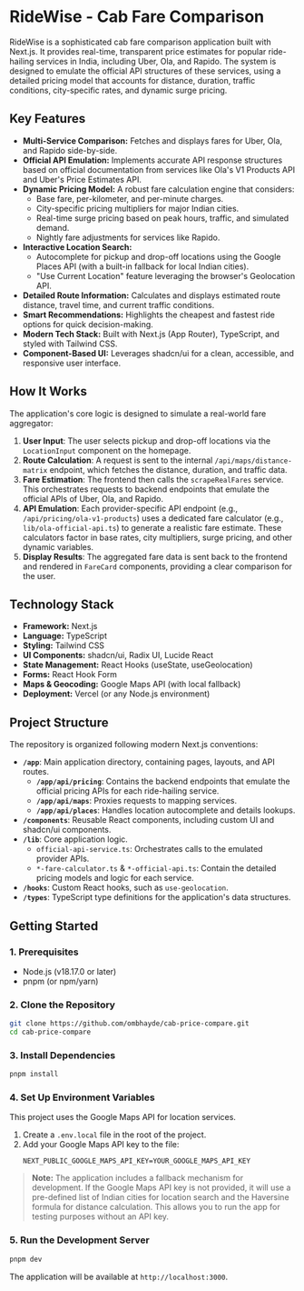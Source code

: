 # RideWise - Cab Fare Comparison

RideWise is a sophisticated cab fare comparison application built with Next.js. It provides real-time, transparent price estimates for popular ride-hailing services in India, including Uber, Ola, and Rapido. The system is designed to emulate the official API structures of these services, using a detailed pricing model that accounts for distance, duration, traffic conditions, city-specific rates, and dynamic surge pricing.

## Key Features

- **Multi-Service Comparison:** Fetches and displays fares for Uber, Ola, and Rapido side-by-side.
- **Official API Emulation:** Implements accurate API response structures based on official documentation from services like Ola's V1 Products API and Uber's Price Estimates API.
- **Dynamic Pricing Model:** A robust fare calculation engine that considers:
    - Base fare, per-kilometer, and per-minute charges.
    - City-specific pricing multipliers for major Indian cities.
    - Real-time surge pricing based on peak hours, traffic, and simulated demand.
    - Nightly fare adjustments for services like Rapido.
- **Interactive Location Search:**
    - Autocomplete for pickup and drop-off locations using the Google Places API (with a built-in fallback for local Indian cities).
    - "Use Current Location" feature leveraging the browser's Geolocation API.
- **Detailed Route Information:** Calculates and displays estimated route distance, travel time, and current traffic conditions.
- **Smart Recommendations:** Highlights the cheapest and fastest ride options for quick decision-making.
- **Modern Tech Stack:** Built with Next.js (App Router), TypeScript, and styled with Tailwind CSS.
- **Component-Based UI:** Leverages shadcn/ui for a clean, accessible, and responsive user interface.

## How It Works

The application's core logic is designed to simulate a real-world fare aggregator:

1.  **User Input**: The user selects pickup and drop-off locations via the `LocationInput` component on the homepage.
2.  **Route Calculation**: A request is sent to the internal `/api/maps/distance-matrix` endpoint, which fetches the distance, duration, and traffic data.
3.  **Fare Estimation**: The frontend then calls the `scrapeRealFares` service. This orchestrates requests to backend endpoints that emulate the official APIs of Uber, Ola, and Rapido.
4.  **API Emulation**: Each provider-specific API endpoint (e.g., `/api/pricing/ola-v1-products`) uses a dedicated fare calculator (e.g., `lib/ola-official-api.ts`) to generate a realistic fare estimate. These calculators factor in base rates, city multipliers, surge pricing, and other dynamic variables.
5.  **Display Results**: The aggregated fare data is sent back to the frontend and rendered in `FareCard` components, providing a clear comparison for the user.

## Technology Stack

- **Framework:** Next.js
- **Language:** TypeScript
- **Styling:** Tailwind CSS
- **UI Components:** shadcn/ui, Radix UI, Lucide React
- **State Management:** React Hooks (useState, useGeolocation)
- **Forms:** React Hook Form
- **Maps & Geocoding:** Google Maps API (with local fallback)
- **Deployment:** Vercel (or any Node.js environment)

## Project Structure

The repository is organized following modern Next.js conventions:
- **`/app`**: Main application directory, containing pages, layouts, and API routes.
    - **`/app/api/pricing`**: Contains the backend endpoints that emulate the official pricing APIs for each ride-hailing service.
    - **`/app/api/maps`**: Proxies requests to mapping services.
    - **`/app/api/places`**: Handles location autocomplete and details lookups.
- **`/components`**: Reusable React components, including custom UI and shadcn/ui components.
- **`/lib`**: Core application logic.
    - `official-api-service.ts`: Orchestrates calls to the emulated provider APIs.
    - `*-fare-calculator.ts` & `*-official-api.ts`: Contain the detailed pricing models and logic for each service.
- **`/hooks`**: Custom React hooks, such as `use-geolocation`.
- **`/types`**: TypeScript type definitions for the application's data structures.

## Getting Started

### 1. Prerequisites
- Node.js (v18.17.0 or later)
- pnpm (or npm/yarn)

### 2. Clone the Repository
```bash
git clone https://github.com/ombhayde/cab-price-compare.git
cd cab-price-compare
```

### 3. Install Dependencies
```bash
pnpm install
```

### 4. Set Up Environment Variables
This project uses the Google Maps API for location services.

1.  Create a `.env.local` file in the root of the project.
2.  Add your Google Maps API key to the file:
    ```env
    NEXT_PUBLIC_GOOGLE_MAPS_API_KEY=YOUR_GOOGLE_MAPS_API_KEY
    ```

> **Note:** The application includes a fallback mechanism for development. If the Google Maps API key is not provided, it will use a pre-defined list of Indian cities for location search and the Haversine formula for distance calculation. This allows you to run the app for testing purposes without an API key.

### 5. Run the Development Server
```bash
pnpm dev
```
The application will be available at `http://localhost:3000`.
